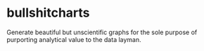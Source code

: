 bullshitcharts
==============

Generate beautiful but unscientific graphs for the sole purpose of purporting analytical value to the data layman.
